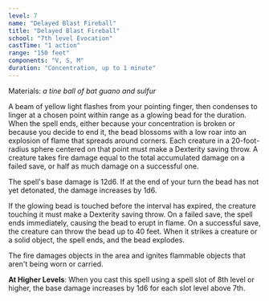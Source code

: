 ```yaml
---
level: 7
name: "Delayed Blast Fireball"
title: "Delayed Blast Fireball"
school: "7th level Evocation"
castTime: "1 action"
range: "150 feet"
components: "V, S, M"
duration: "Concentration, up to 1 minute"
---
```


Materials: *a tine ball of bat guano and sulfur*

A beam of yellow light flashes from your pointing finger, then condenses to linger at a chosen point within range as a glowing bead for the duration. When the spell ends, either because your concentration is broken or because you decide to end it, the bead blossoms with a low roar into an explosion of flame that spreads around corners. Each creature in a 20-foot-radius sphere centered on that point must make a Dexterity saving throw. A creature takes fire damage equal to the total accumulated damage on a failed save, or half as much damage on a successful one.

The spell's base damage is 12d6. If at the end of your turn the bead has not yet detonated, the damage increases by 1d6.

If the glowing bead is touched before the interval has expired, the creature touching it must make a Dexterity saving throw. On a failed save, the spell ends immediately, causing the bead to erupt in flame. On a successful save, the creature can throw the bead up to 40 feet. When it strikes a creature or a solid object, the spell ends, and the bead explodes.

The fire damages objects in the area and ignites flammable objects that aren't being worn or carried.

**At Higher Levels**: When you cast this spell using a spell slot of 8th level or higher, the base damage increases by 1d6 for each slot level above 7th.
